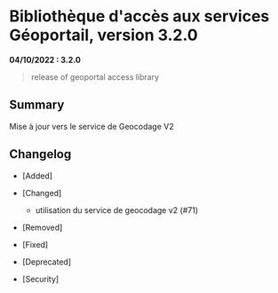 # Bibliothèque d'accès aux services Géoportail, version 3.2.0

**04/10/2022 : 3.2.0**

> release of geoportal access library

## Summary

Mise à jour vers le service de Geocodage V2

## Changelog

* [Added]

* [Changed]

    - utilisation du service de geocodage v2 (#71)

* [Removed]

* [Fixed]

* [Deprecated]

* [Security]
